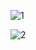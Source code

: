 ![1](https://github.com/user-attachments/assets/53a3a5cf-c7be-4d79-ad8f-b0de83b87b9d)


![2](https://github.com/user-attachments/assets/80833995-ff59-4be1-88a7-c28cf1b83ba3)
